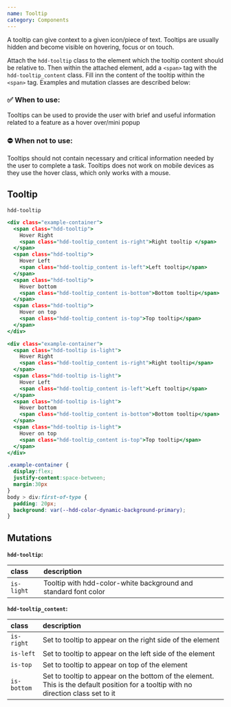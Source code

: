 ```yaml
---
name: Tooltip
category: Components
---
```


A tooltip can give context to a given icon/piece of text. Tooltips are usually hidden and become visible on hovering, focus or on touch.

Attach the `hdd-tooltip` class to the element which the tooltip content should be relative to. Then within the attached element, add a `<span>` tag with the `hdd-tooltip_content` class. Fill inn the content of the tooltip within the `<span>` tag. Examples and mutation classes are described below:


### ✅ When to use: 
Tooltips can be used to provide the user with brief and useful information related to a feature as a hover over/mini popup

### ⛔ When not to use:
Tooltips should not contain necessary and critical information needed by the user to complete a task. Tooltips does not work on mobile devices as they use the hover class, which only works with a mouse.

## Tooltip
`hdd-tooltip`

```tooltip.html
<div class="example-container">
  <span class="hdd-tooltip">
    Hover Right
    <span class="hdd-tooltip_content is-right">Right tooltip </span>
  </span>
  <span class="hdd-tooltip">
    Hover Left
    <span class="hdd-tooltip_content is-left">Left tooltip</span>
  </span>
  <span class="hdd-tooltip">
    Hover bottom
    <span class="hdd-tooltip_content is-bottom">Bottom tooltip</span>
  </span>
  <span class="hdd-tooltip">
    Hover on top
    <span class="hdd-tooltip_content is-top">Top tooltip</span>
  </span>
</div>

<div class="example-container">
  <span class="hdd-tooltip is-light">
    Hover Right
    <span class="hdd-tooltip_content is-right">Right tooltip</span>
  </span>
  <span class="hdd-tooltip is-light">
    Hover Left
    <span class="hdd-tooltip_content is-left">Left tooltip</span>
  </span>
  <span class="hdd-tooltip is-light">
    Hover bottom
    <span class="hdd-tooltip_content is-bottom">Bottom tooltip</span>
  </span>
  <span class="hdd-tooltip is-light">
    Hover on top
    <span class="hdd-tooltip_content is-top">Top tooltip</span>
  </span>
</div>
```
```tooltip.css  hidden
.example-container {
  display:flex; 
  justify-content:space-between;
  margin:30px
}
body > div:first-of-type {
  padding: 20px;
  background: var(--hdd-color-dynamic-background-primary);
}
```

## Mutations
**`hdd-tooltip`:**

| class | description|
| :--- | :--- |
| `is-light` | Tooltip with hdd-color-white background and standard font color|

**`hdd-tooltip_content`:**

| class | description|
| :--- | :--- |
| `is-right` | Set to tooltip to appear on the right side of the element|
| `is-left` | Set to tooltip to appear on the left side of the element |
| `is-top` | Set to tooltip to appear on top of the element |
| `is-bottom` | Set to tooltip to appear on the bottom of the element. This is the default position for a tooltip with no direction class set to it |